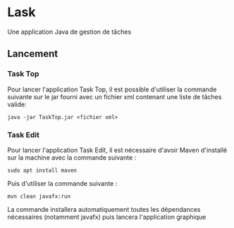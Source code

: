 # Lask
Une application Java de gestion de tâches

## Lancement

### Task Top
Pour lancer l'application Task Top, il est possible d'utiliser la commande suivante sur le jar fourni avec un fichier xml contenant une liste de tâches valide:
```
java -jar TaskTop.jar <fichier xml>
```

### Task Edit
Pour lancer l'application Task Edit, il est nécessaire d'avoir Maven d'installé sur la machine avec la commande suivante :
```
sudo apt install maven
```

Puis d'utiliser la commande suivante :
```
mvn clean javafx:run
```

La commande installera automatiquement toutes les dépendances nécessaires (notamment javafx) puis lancera l'application graphique